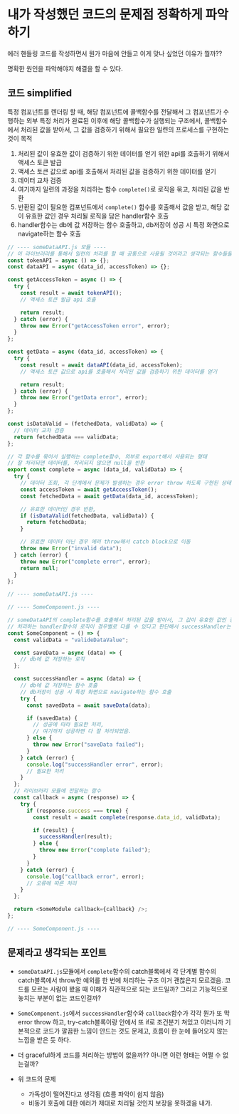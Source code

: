 # 내가 작성했던 코드의 문제점 정확하게 파악하기

에러 핸들링 코드를 작성하면서 뭔가 마음에 안들고 이게 맞나 싶었던 이유가 뭘까??

명확한 원인을 파악해야지 해결을 할 수 있다.

## 코드 simplified

특정 컴포넌트를 렌더링 할 때, 해당 컴포넌트에 콜백함수를 전달해서 그 컴포넌트가 수행하는 외부 특정 처리가 완료된 이후에 해당 콜백함수가 실행되는 구조에서,
콜백함수에서 처리된 값을 받아서,
그 값을 검증하기 위해서 필요한 일련의 프로세스를 구현하는 것이 목적

1. 처리된 값이 유효한 값이 검증하기 위한 데이터를 얻기 위한 api를 호출하기 위해서 액세스 토큰 발급
2. 액세스 토큰 값으로 api를 호출해서 처리된 값을 검증하기 위한 데이터를 얻기
3. 데이터 교차 검증
4. 여기까지 일련의 과정을 처리하는 함수 `complete()`로 로직을 묶고, 처리된 값을 반환
5. 반환된 값이 필요한 컴포넌트에서 `complete()` 함수를 호출해서 값을 받고, 해당 값이 유효한 값인 경우 처리될 로직을 담은 handler함수 호출
6. handler함수는 db에 값 저장하는 함수 호출하고, db저장이 성공 시 특정 화면으로 navigate하는 함수 호출

```javascript
// ---- someDataAPI.js 모듈 ----
// 이 라이브러리를 통해서 일련의 처리를 할 때 공통으로 사용될 것이라고 생각되는 함수들을 모듈로 빼서 구현
const tokenAPI = async () => {};
const dataAPI = async (data_id, accessToken) => {};

const getAccessToken = async () => {
  try {
    const result = await tokenAPI();
    // 액세스 토큰 발급 api 호출

    return result;
  } catch (error) {
    throw new Error("getAccessToken error", error);
  }
};

const getData = async (data_id, accessToken) => {
  try {
    const result = await dataAPI(data_id, accessToken);
    // 액세스 토큰 값으로 api를 호출해서 처리된 값을 검증하기 위한 데이터를 얻기

    return result;
  } catch (error) {
    throw new Error("getData error", error);
  }
};

const isDataValid = (fetchedData, validData) => {
  // 데이터 교차 검증
  return fetchedData === validData;
};

// 각 함수를 묶어서 실행하는 complete함수, 외부로 export해서 사용되는 형태
// 잘 처리되면 데이터를, 처리되지 않으면 null을 반환
export const complete = async (data_id, validData) => {
  try {
    // 데이터 조회, 각 단계에서 문제가 발생하는 경우 error throw 하도록 구현된 상태
    const accessToken = await getAccessToken();
    const fetchedData = await getData(data_id, accessToken);

    // 유효한 데이터인 경우 반환,
    if (isDataValid(fetchedData, validData)) {
      return fetchedData;
    }

    // 유효한 데이터 아닌 경우 에러 throw해서 catch block으로 이동
    throw new Error("invalid data");
  } catch (error) {
    throw new Error("complete error", error);
    return null;
  }
};

// ---- someDataAPI.js ----

// ---- SomeComponent.js ----

// someDataAPI의 complete함수를 호출해서 처리된 값을 받아서, 그 값이 유효한 값인 경우 처리될 로직을 담은 handler함수 호출하는 로직이 구현된 컴포넌트
// 처리하는 handler함수의 로직이 경우별로 다를 수 있다고 판단해서 successHandler는 모듈의 complete함수를 호출하는 컴포넌트 안에서 선언해서 사용하는 형태로 구현하였음.
const SomeComponent = () => {
  const validData = "valideDataValue";

  const saveData = async (data) => {
    // db에 값 저장하는 로직
  };

  const successHandler = async (data) => {
    // db에 값 저장하는 함수 호출
    // db저장이 성공 시 특정 화면으로 navigate하는 함수 호출
    try {
      const savedData = await saveData(data);

      if (savedData) {
        // 성공에 따라 필요한 처리,
        // 여기까지 성공하면 다 잘 처리되었음.
      } else {
        throw new Error("saveData failed");
      }
    } catch (error) {
      console.log("successHandler error", error);
      // 필요한 처리
    }
  };
  // 라이브러리 모듈에 전달하는 함수
  const callback = async (response) => {
    try {
      if (response.success === true) {
        const result = await complete(response.data_id, validData);

        if (result) {
          successHandler(result);
        } else {
          throw new Error("complete failed");
        }
      }
    } catch (error) {
      console.log("callback error", error);
      // 오류에 따른 처리
    }
  };

  return <SomeModule callback={callback} />;
};

// ---- SomeComponent.js ----
```

## 문제라고 생각되는 포인트

- `someDataAPI.js`모듈에서 `complete`함수의 catch블록에서 각 단계별 함수의 catch블록에서 throw한 예외를 한 번에 처리하는 구조 이거 괜찮은지 모르겠음. 코드를 모르는 사람이 봤을 때 이해가 직관적으로 되는 코드일까? 그리고 기능적으로 놓치는 부분이 없는 코드인걸까?

- `SomeComponent.js`에서 `successHandler`함수와 `callback`함수가 각각 뭔가 또 막 error throw 하고, try-catch블록이랑 안에서 또 if로 조건분기 쳐있고 이러니까 기본적으로 코드가 깔끔한 느낌이 안드는 것도 문제고, 흐름이 한 눈에 들어오지 않는 느낌을 받은 듯 하다.

- 더 graceful하게 코드를 처리하는 방법이 없을까?? 아니면 이런 형태는 어쩔 수 없는걸까?

- 위 코드의 문제
  - 가독성이 떨어진다고 생각됨 (흐름 파악이 쉽지 않음)
  - 비동기 호출에 대한 에러가 제대로 처리될 것인지 보장을 못하겠음 내가.
